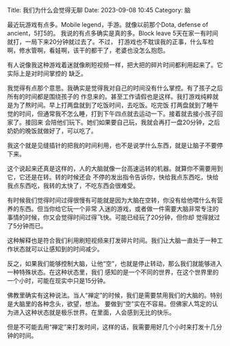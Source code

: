 Title: 我们为什么会觉得无聊
Date: 2023-09-08 10:45
Category: 脑


最近玩游戏有点多。Mobile legend，手游。就像以前那个Dota, defense of ancient，5打5的。
我说的有点多确实是真的多。Block leave 5天在家一有时间就打，一局下来20分钟就过去了。不过，
打游戏也不耽误我的正事，什么车检啊，修水管啊，看娃啊，该干的都干了，老婆也没怎么抱怨。

有人说像我这种游戏着迷就像刷短视频一样，把大把的碎片时间都利用起来了。它实际上是对时间掌控的
缺乏。

我觉得有点那个意思。我确实是觉得我对自己的时间没有什么掌控。有了孩子之后所有的时间都是围绕孩子的
作息来的。甚至工作请假也是这样。我打游戏纯粹就是为了熬时间。早上打两盘就到了吃饭时间，去吃饭。吃完饭
打两盘就到了睡午觉的时间，但通常我不怎么睡，打到下午四点就去运动一下。接着就去接小孩子回家了。接回来
会陪他们玩下。她们如果要自己玩，我就会再打一盘20分钟，之后奶奶的晚饭就做好了，可以吃了。

我这个就是见缝插针的把我的时间利用，也不是说学什么东西，就是让脑子不要停下来。

这个说起来还真是这样的，人的大脑就像一台高速运转的机器。就算你不需要用到它，它还是在转。转的时候还会
不停的发出指令告诉你，快给我点东西吃，快给我点东西吃，我转的太快了，不吃东西会很难受。

有时候我们觉得时间过得很慢有可能就是因为大脑在空转，你没有给他喂什么有营养的东西。但当你给它玩一个非常
入迷的游戏，或者做一件需要大脑非常专注的事情的时候，你又会觉得时间过得飞快。可能已经玩了20分钟，但你却
觉得就过了5分钟而已。

这种解释也是符合我们利用刷短视频来打发碎片时间。我们让大脑一直处于一种工作状态就可以让感知到的时间减少。

反之，如果我们能够控制大脑，让他“空”，也就是停止转动，那么我们就能够进入一种特殊状态。在这种状态里，我们
感知的是一个不同的世界，在这个世界里的一个小时，可能在现实中只是15分钟。

佛教里确实有这种说法。当人“禅定”的时候，我们是需要禁用我们的大脑的。特别是大脑里的各种念头，欲望，想法。
要做到“空”实在不容易。但佛家人笃定的认为进入这种状态就是极乐世界。在里面，人会感到无比的快乐。

但是不可能去用“禅定”来打发时间，这样的话，我需要用好几个小时来打发十几分钟的时间。


